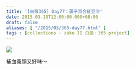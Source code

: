 ```yaml
---
title: '[白狼365] Day77：蓮子百合紅豆沙'
date: 2015-03-18T12:00:00.000+08:00
draft: false
aliases: [ "/2015/03/365-day77.html" ]
tags : [collections - zaku II 白狼・365 project]
---
```


[![](https://farm8.staticflickr.com/7521/16006732369_ca3a2537cc_z.jpg)](https://farm8.staticflickr.com/7521/16006732369_ca3a2537cc_z.jpg)

補血養顏又好味～